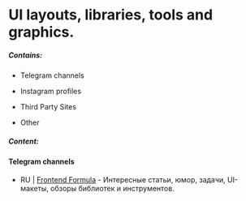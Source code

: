 # UI layouts, libraries, tools and graphics.

##### Contains:

 - Telegram channels

 - Instagram profiles

 - Third Party Sites

 - Other

##### Content:
 
 #### Telegram channels

 - RU | [Frontend Formula](https://t.me/frontend_formula) - Интересные статьи, юмор, задачи, UI-макеты, обзоры библиотек и инструментов.